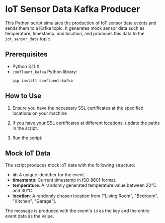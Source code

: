 # IoT Sensor Data Kafka Producer

This Python script simulates the production of IoT sensor data events and sends them to a Kafka topic. It generates mock sensor data such as temperature, timestamp, and location, and produces this data to the `iot_sensor_data` topic.

## Prerequisites

- Python 3.11.X
- `confluent_kafka` Python library:
  ```
  pip install confluent-kafka
  ```

## How to Use

1. Ensure you have the necessary SSL certificates at the specified locations on your machine

2. If you have your SSL certificates at different locations, update the paths in the script.

3. Run the script:

## Mock IoT Data

The script produces mock IoT data with the following structure:

- **id**: A unique identifier for the event.
- **timestamp**: Current timestamp in ISO 8601 format.
- **temperature**: A randomly generated temperature value between 20°C and 30°C.
- **location**: A randomly chosen location from ["Living Room", "Bedroom", "Kitchen", "Garage"].

The message is produced with the event's `id` as the key and the entire event data as the value.

